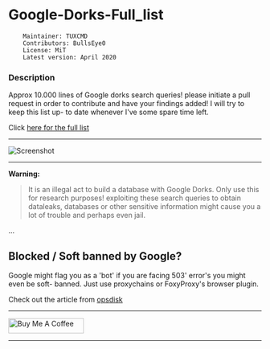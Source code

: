 # Google-Dorks-Full_list

		Maintainer: TUXCMD
		Contributors: BullsEye0
		License: MiT 
		Latest version: April 2020
	
### Description

Approx 10.000 lines of Google dorks search queries!
please initiate a pull request in order to contribute and have your findings added!
I will try to keep this list up- to date whenever I've some spare time left.

Click [here for the full list](https://github.com/TUXCMD/Google-Dorks-Full_list/blob/master/googledorks_full.md) 

****
![Screenshot](/img/img1.gif)
****

**Warning:**
> It is an illegal act to build a database with Google Dorks. 
> Only use this for research purposes! exploiting these search queries to obtain dataleaks, databases or other sensitive
> information might cause you a lot of trouble and perhaps even jail.

...

## Blocked / Soft banned by Google?
Google might flag you as a 'bot' if you are facing 503' error's you might even be soft- banned. 
Just use proxychains or FoxyProxy's browser plugin.

Check out the article from [opsdisk](https://github.com/opsdisk/pagodo#google-is-blocking-me)

****

<a href="https://www.buymeacoffee.com/tuxcmd" target="_blank"><img src="https://cdn.buymeacoffee.com/buttons/lato-black.png" alt="Buy Me A Coffee" style="height: 30px !important;width: 150px !important;" ></a>

****
